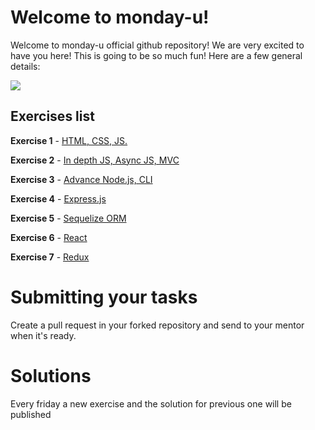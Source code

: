 # Welcome to monday-u!

Welcome to monday-u official github repository! We are very excited to have you here!
This is going to be so much fun! Here are a few general details:

![](https://i.ytimg.com/vi/6_zFLsW7z2E/maxresdefault.jpg)

## Exercises list

**Exercise 1** - [HTML, CSS, JS.](https://github.com/asshishkova/monday-u-exercises/tree/main/src/ex1)

**Exercise 2** - [In depth JS, Async JS, MVC](https://github.com/asshishkova/monday-u-exercises/tree/main/src/ex2)

**Exercise 3** - [Advance Node.js, CLI](https://github.com/asshishkova/monday-u-exercises/tree/main/src/ex3)

**Exercise 4** - [Express.js](https://github.com/asshishkova/monday-u-exercises/tree/main/src/ex4)

**Exercise 5** - [Sequelize ORM](https://github.com/asshishkova/monday-u-exercises/tree/main/src/ex5)


**Exercise 6** - [React](https://github.com/asshishkova/monday-u-exercises/tree/main/src/ex6)

**Exercise 7** - [Redux](https://github.com/asshishkova/monday-u-exercises/tree/main/src/ex7)

# Submitting your tasks
Create a pull request in your forked repository and send to your mentor when it's ready.

# Solutions

Every friday a new exercise and the solution for previous one will be published
